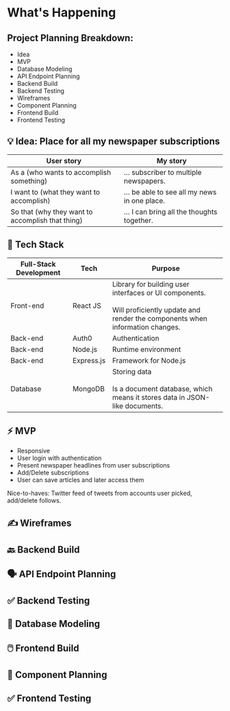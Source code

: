 # What's Happening

## Project Planning Breakdown:
- Idea
- MVP
- Database Modeling
- API Endpoint Planning
- Backend Build
- Backend Testing
- Wireframes
- Component Planning
- Frontend Build
- Frontend Testing

## 💡 Idea: Place for all my newspaper subscriptions
| User story                                       | My story                                   |
| ------------------------------------------------ | ------------------------------------------ |
| As a (who wants to accomplish something)         | … subscriber to multiple newspapers.       |
| I want to (what they want to accomplish)         | … be able to see all my news in one place. |
| So that (why they want to accomplish that thing) | … I can bring all the thoughts together.   |

## 🤖 Tech Stack
| Full-Stack Development | Tech       | Purpose                                                                                                                                    |
| ---------------------- | ---------- | ------------------------------------------------------------------------------------------------------------------------------------------ |
| Front-end              | React JS   | Library for building user interfaces or UI components.<br><br>Will proficiently update and render the components when information changes. |
| Back-end               | Auth0      | Authentication                                                                                                                             |
| Back-end               | Node.js    | Runtime environment                                                                                                                        |
| Back-end               | Express.js | Framework for Node.js                                                                                                                      |
| Database               | MongoDB    | Storing data<br><br>Is a document database, which means it stores data in JSON-like documents.                                             |

## ⚡ MVP
- Responsive
- User login with authentication
- Present newspaper headlines from user subscriptions
- Add/Delete subscriptions
- User can save articles and later access them

Nice-to-haves:
Twitter feed of tweets from accounts user picked, add/delete follows.

## ✍️ Wireframes

## 🔙 Backend Build 

## 🗣️ API Endpoint Planning

## ✅ Backend Testing

## 💾 Database Modeling

## 🖱️ Frontend Build

## 🍱 Component Planning

## ✅ Frontend Testing
